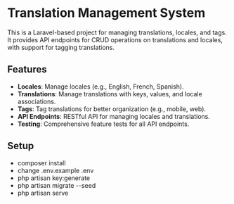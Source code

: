 # Translation Management System

This is a Laravel-based project for managing translations, locales, and tags. It provides API endpoints for CRUD operations on translations and locales, with support for tagging translations.

## Features

- **Locales**: Manage locales (e.g., English, French, Spanish).
- **Translations**: Manage translations with keys, values, and locale associations.
- **Tags**: Tag translations for better organization (e.g., mobile, web).
- **API Endpoints**: RESTful API for managing locales and translations.
- **Testing**: Comprehensive feature tests for all API endpoints.

## Setup

- composer install
- change .env.example .env
- php artisan key:generate
- php artisan migrate --seed
- php artisan serve